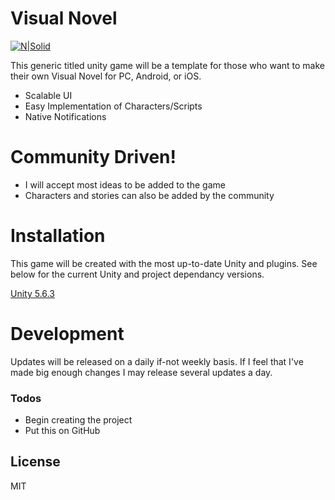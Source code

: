 # Visual Novel

[![N|Solid](https://upload.wikimedia.org/wikipedia/commons/8/8a/Official_unity_logo.png)](https://unity3d.com/unity)

This generic titled unity game will be a template for those who want to make their own Visual Novel for PC, Android, or iOS.

  - Scalable UI
  - Easy Implementation of Characters/Scripts
  - Native Notifications

# Community Driven!

  - I will accept most ideas to be added to the game
  - Characters and stories can also be added by the community


# Installation

This game will be created with the most up-to-date Unity and plugins. See below for the current Unity and project dependancy versions.


[Unity 5.6.3]



# Development

Updates will be released on a daily if-not weekly basis. If I feel that I've made big enough changes I may release several updates a day.

### Todos

 - Begin creating the project
 - Put this on GitHub

License
----

MIT


[//]: # (These are reference links used in the body of this note and get stripped out when the markdown processor does its job. There is no need to format nicely because it shouldn't be seen. Thanks SO - http://stackoverflow.com/questions/4823468/store-comments-in-markdown-syntax)


   [Unity 5.6.3]: <https://unity3d.com/get-unity>

